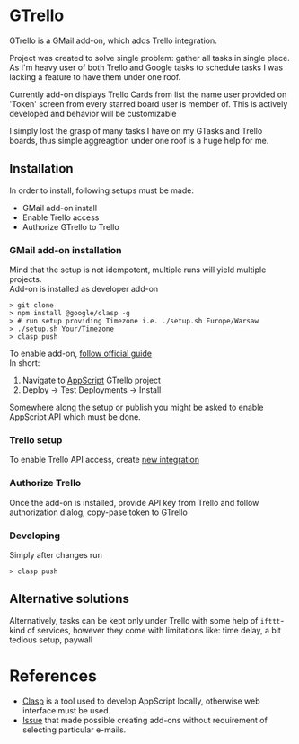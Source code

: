 # GTrello
GTrello is a GMail add-on, which adds Trello integration.

Project was created to solve single problem: gather all tasks in single place.  
As I'm heavy user of both Trello and Google tasks to schedule tasks I was lacking a feature to have them under one roof.

Currently add-on displays Trello Cards from list the name user provided on 'Token' screen from every starred board user is member of.
This is actively developed and behavior will be customizable

I simply lost the grasp of many tasks I have on my GTasks and Trello boards, thus simple aggreagtion under one roof is a huge help for me.

## Installation
In order to install, following setups must be made:
- GMail add-on install
- Enable Trello access
- Authorize GTrello to Trello

### GMail add-on installation
Mind that the setup is not idempotent, multiple runs will yield multiple projects.  
Add-on is installed as developer add-on
```
> git clone
> npm install @google/clasp -g
> # run setup providing Timezone i.e. ./setup.sh Europe/Warsaw
> ./setup.sh Your/Timezone
> clasp push
```

To enable add-on, [follow official guide](https://developers.google.com/apps-script/add-ons/how-tos/testing-workspace-addons#install_an_unpublished)  
In short:  
1. Navigate to [AppScript](https://script.google.com/home) GTrello project
1. Deploy -> Test Deployments -> Install

Somewhere along the setup or publish you might be asked to enable AppScript API which must be done.

### Trello setup
To enable Trello API access, create [new integration](https://trello.com/power-ups/admin)

### Authorize Trello
Once the add-on is installed, provide API key from Trello and follow authorization dialog, copy-pase token to GTrello

### Developing
Simply after changes run
```
> clasp push
```

## Alternative solutions
Alternatively, tasks can be kept only under Trello with some help of `ifttt`-kind of services, however they come with limitations like: time delay, a bit tedious setup, paywall

# References
- [Clasp](https://developers.google.com/apps-script/guides/clasp) is a tool used to develop AppScript locally, otherwise web interface must be used.
- [Issue](https://issuetracker.google.com/issues/111312904) that made possible creating add-ons without requirement of selecting particular e-mails.
